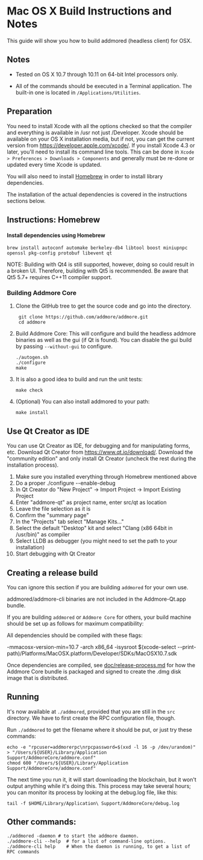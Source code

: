 Mac OS X Build Instructions and Notes
====================================
This guide will show you how to build addmored (headless client) for OSX.

Notes
-----

* Tested on OS X 10.7 through 10.11 on 64-bit Intel processors only.

* All of the commands should be executed in a Terminal application. The
built-in one is located in `/Applications/Utilities`.

Preparation
-----------

You need to install Xcode with all the options checked so that the compiler
and everything is available in /usr not just /Developer. Xcode should be
available on your OS X installation media, but if not, you can get the
current version from https://developer.apple.com/xcode/. If you install
Xcode 4.3 or later, you'll need to install its command line tools. This can
be done in `Xcode > Preferences > Downloads > Components` and generally must
be re-done or updated every time Xcode is updated.

You will also need to install [Homebrew](http://brew.sh) in order to install library
dependencies.

The installation of the actual dependencies is covered in the instructions
sections below.

Instructions: Homebrew
----------------------

#### Install dependencies using Homebrew

    brew install autoconf automake berkeley-db4 libtool boost miniupnpc openssl pkg-config protobuf libevent qt

NOTE: Building with Qt4 is still supported, however, doing so could result in a broken UI. Therefore, building with Qt5 is recommended. Be aware that Qt5 5.7+ requires C++11 compiler support.

### Building Addmore Core

1. Clone the GitHub tree to get the source code and go into the directory.

        git clone https://github.com/addmore/addmore.git
        cd addmore

2.  Build Addmore Core:
    This will configure and build the headless addmore binaries as well as the gui (if Qt is found).
    You can disable the gui build by passing `--without-gui` to configure.

        ./autogen.sh
        ./configure
        make

3.  It is also a good idea to build and run the unit tests:

        make check

4.  (Optional) You can also install addmored to your path:

        make install

Use Qt Creator as IDE
------------------------
You can use Qt Creator as IDE, for debugging and for manipulating forms, etc.
Download Qt Creator from https://www.qt.io/download/. Download the "community edition" and only install Qt Creator (uncheck the rest during the installation process).

1. Make sure you installed everything through Homebrew mentioned above
2. Do a proper ./configure --enable-debug
3. In Qt Creator do "New Project" -> Import Project -> Import Existing Project
4. Enter "addmore-qt" as project name, enter src/qt as location
5. Leave the file selection as it is
6. Confirm the "summary page"
7. In the "Projects" tab select "Manage Kits..."
8. Select the default "Desktop" kit and select "Clang (x86 64bit in /usr/bin)" as compiler
9. Select LLDB as debugger (you might need to set the path to your installation)
10. Start debugging with Qt Creator

Creating a release build
------------------------
You can ignore this section if you are building `addmored` for your own use.

addmored/addmore-cli binaries are not included in the Addmore-Qt.app bundle.

If you are building `addmored` or `Addmore Core` for others, your build machine should be set up
as follows for maximum compatibility:

All dependencies should be compiled with these flags:

 -mmacosx-version-min=10.7
 -arch x86_64
 -isysroot $(xcode-select --print-path)/Platforms/MacOSX.platform/Developer/SDKs/MacOSX10.7.sdk

Once dependencies are compiled, see [doc/release-process.md](release-process.md) for how the Addmore Core
bundle is packaged and signed to create the .dmg disk image that is distributed.

Running
-------

It's now available at `./addmored`, provided that you are still in the `src`
directory. We have to first create the RPC configuration file, though.

Run `./addmored` to get the filename where it should be put, or just try these
commands:

    echo -e "rpcuser=addmorerpc\nrpcpassword=$(xxd -l 16 -p /dev/urandom)" > "/Users/${USER}/Library/Application Support/AddmoreCore/addmore.conf"
    chmod 600 "/Users/${USER}/Library/Application Support/AddmoreCore/addmore.conf"

The next time you run it, it will start downloading the blockchain, but it won't
output anything while it's doing this. This process may take several hours;
you can monitor its process by looking at the debug.log file, like this:

    tail -f $HOME/Library/Application\ Support/AddmoreCore/debug.log

Other commands:
-------

    ./addmored -daemon # to start the addmore daemon.
    ./addmore-cli --help  # for a list of command-line options.
    ./addmore-cli help    # When the daemon is running, to get a list of RPC commands
